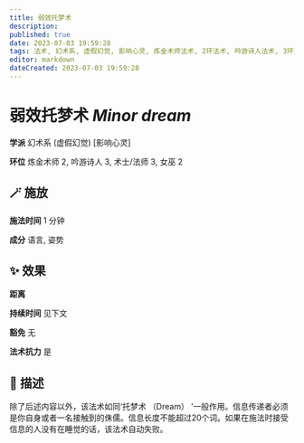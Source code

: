 ```yaml
---
title: 弱效托梦术
description: 
published: true
date: 2023-07-03 19:59:28
tags: 法术, 幻术系, 虚假幻觉, 影响心灵, 炼金术师法术, 2环法术, 吟游诗人法术, 3环法术, 术士/法师法术, 女巫法术
editor: markdown
dateCreated: 2023-07-03 19:59:28
---
```


# **弱效托梦术** *Minor dream*

**学派** 幻术系 (虚假幻觉) \[影响心灵\] 

**环位** 炼金术师 2, 吟游诗人 3, 术士/法师 3, 女巫 2

## 🪄 施放

**施法时间** 1 分钟

**成分** 语言, 姿势

## ✨ 效果  

**距离**   

**持续时间** 见下文 

**豁免** 无

**法术抗力** 是

## 📖 描述

除了后述内容以外，该法术如同‘托梦术 （Dream） ’一般作用。信息传递者必须是你自身或者一名接触到的侏儒。信息长度不能超过20个词。如果在施法时接受信息的人没有在睡觉的话，该法术自动失败。
    